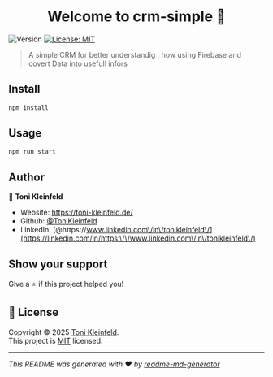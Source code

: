 <h1 align="center">Welcome to crm-simple 👋</h1>
<p>
  <img alt="Version" src="https://img.shields.io/badge/version-0.0.0-blue.svg?cacheSeconds=2592000" />
  <a href="https://github.com/ToniKleinfeld/crm-simple?tab=MIT-1-ov-file" target="_blank">
    <img alt="License: MIT" src="https://img.shields.io/badge/License-MIT-yellow.svg" />
  </a>
</p>

> A simple CRM for better understandig , how using Firebase and covert Data  into usefull infors

## Install

```sh
npm install
```

## Usage

```sh
npm run start
```

## Author

👤 **Toni Kleinfeld**

* Website: https://toni-kleinfeld.de/
* Github: [@ToniKleinfeld](https://github.com/ToniKleinfeld)
* LinkedIn: [@https:\/\/www.linkedin.com\/in\/tonikleinfeld\/](https://linkedin.com/in/https:\/\/www.linkedin.com\/in\/tonikleinfeld\/)

## Show your support

Give a ⭐️ if this project helped you!

## 📝 License

Copyright © 2025 [Toni Kleinfeld](https://github.com/ToniKleinfeld).<br />
This project is [MIT](https://github.com/ToniKleinfeld/crm-simple?tab=MIT-1-ov-file) licensed.

***
_This README was generated with ❤️ by [readme-md-generator](https://github.com/kefranabg/readme-md-generator)_
